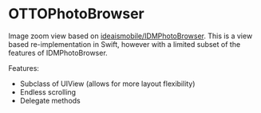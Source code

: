 # OTTOPhotoBrowser

Image zoom view based on [ideaismobile/IDMPhotoBrowser](https://github.com/ideaismobile/IDMPhotoBrowser). This is a view based re-implementation in Swift, however with a limited subset of the features of IDMPhotoBrowser. 

Features:
 
* Subclass of UIView (allows for more layout flexibility)
* Endless scrolling
* Delegate methods

